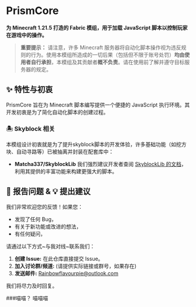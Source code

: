 # PrismCore

**为 Minecraft 1.21.5 打造的 Fabric 模组，用于加载 JavaScript 脚本以控制玩家在游戏中的操作。**

> **重要提示：** 请注意，许多 Minecraft 服务器将自动化脚本操作视为违反规则的行为。使用本模组所造成的一切后果（包括但不限于账号处罚）**均由使用者自行承担**，本模组及其贡献者**概不负责**。请在使用前了解并遵守目标服务器的规定。

## ✨ 特性与初衷

PrismCore 旨在为 Minecraft 脚本编写提供一个便捷的 JavaScript 执行环境。其开发初衷是为了简化自动化脚本的创建过程。

### 🏝️ Skyblock 相关

本模组设计初衷就是为了提升skyblock脚本的开发体验，许多基础功能（如挖方块、自动寻路等）已被抽离并封装在配套库中：
*   **Matcha337/SkyblockLib**
我们强烈建议开发者查阅 [SkyblockLib 的文档](https://github.com/Matcha337/SkyblockLib)，利用其提供的丰富功能来构建更强大的脚本。

## 🐛 报告问题 & 💡 提出建议

我们非常欢迎您的反馈！如果您：
*   发现了任何 Bug，
*   有关于新功能或改进的想法，
*   有任何疑问，

请通过以下方式~与我对线~联系我们：
1.  **创建 Issue:** 在此仓库直接提交 Issue。
2.  **加入讨论群/频道:** (请提供实际链接或群号，如果存在)
3.  **发送邮件:** Rainbowflavourpie@outlook.com

我们将尽力及时回复。

###喵喵？
喵喵喵
